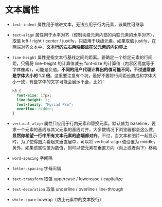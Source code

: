 # 文本属性

- `text-indent` 属性用于缩进文本，无法应用于行内元素，该属性可继承

- `text-align` 属性用于水平对齐（控制块级元素内部的内联元素的水平对齐），取值 left / right / center / justify，只应用于块级元素。如果取值 justify，在两端对齐文本中，**文本行的左右两端都放在父元素的内边界上**

- `line-height` 属性是指文本行基线之间的距离。要确定一个给定元素的行间距，只需将 line-height 的计算值减去 font-size 的计算值（内容区高度等于字体像素），可能是负值。**不同的用户代理计算出的值可能不同，不过通常都是字体大小的 1.2 倍**。这里要注意有个坑，最好不要将行间距设置成和字体大小一致，有些字体的文字可能会展示不全，比如：

  ```css
  h3 {
    font-size: 17px;
    line-height: 1;
    font-family: "Myriad Pro";
    overflow: hidden;
  }
  ```

- `vertical-align` 属性只应用于行内元素和替换元素。默认值为 baseline，要求一个元素的基线与其父元素的基线对齐，大多数情况下浏览器都会这么做，**显然你希望一行中所有文本元素的底端都对齐**。不过，当文本和图片一起显示时，为了使得图片看起来垂直居中，可以将 vertical-align 值设置为 middle。另外，如果该属性值为数值，则可以使元素在垂直方向（向上或者向下）移动

- `word-spacing` 字间隔

- `letter-spacing` 字母间隔

- `text-transform` 取值 uppercase / lowercase / capitalize 

- `text-decoration` 取值 underline / overline / line-through 

- `white-space` nowrap（防止元素中的文本换行）